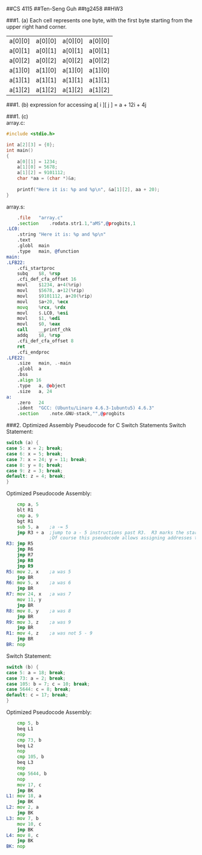 ##CS 4115
##Ten-Seng Guh
##tg2458
##HW3


###1. (a) 
Each cell represents one byte, with the first byte starting from the upper right hand corner.

|         |            |   |  |
| ------------- |:-------------:| -----:|-----: | 
| a[0][0] | a[0][0] | a[0][0] | a[0][0]
| a[0][1] | a[0][1] | a[0][1] | a[0][1]
| a[0][2] | a[0][2] | a[0][2] | a[0][2]
| a[1][0] | a[1][0] | a[1][0] | a[1][0]
| a[1][1] | a[1][1] | a[1][1] | a[1][1]
| a[1][2] | a[1][2] | a[1][2] | a[1][2]

###1. (b)
expression for accessing a[ i ][ j ] = a + 12i + 4j

###1. (c)  
array.c:
```c
#include <stdio.h>

int a[2][3] = {0};
int main()
{
	a[0][1] = 1234;
	a[1][0] = 5678;
	a[1][2] = 9101112;
	char *aa = (char *)&a;
	
	printf("Here it is: %p and %p\n", &a[1][2], aa + 20);
}
```

array.s:
```asm
	.file	"array.c"
	.section	.rodata.str1.1,"aMS",@progbits,1
.LC0:
	.string	"Here it is: %p and %p\n"
	.text
	.globl	main
	.type	main, @function
main:
.LFB22:
	.cfi_startproc
	subq	$8, %rsp
	.cfi_def_cfa_offset 16
	movl	$1234, a+4(%rip)
	movl	$5678, a+12(%rip)
	movl	$9101112, a+20(%rip)
	movl	$a+20, %ecx
	movq	%rcx, %rdx
	movl	$.LC0, %esi
	movl	$1, %edi
	movl	$0, %eax
	call	__printf_chk
	addq	$8, %rsp
	.cfi_def_cfa_offset 8
	ret
	.cfi_endproc
.LFE22:
	.size	main, .-main
	.globl	a
	.bss
	.align 16
	.type	a, @object
	.size	a, 24
a:
	.zero	24
	.ident	"GCC: (Ubuntu/Linaro 4.6.3-1ubuntu5) 4.6.3"
	.section	.note.GNU-stack,"",@progbits
```


###2. Optimized Assembly Pseudocode for C Switch Statements
Switch Statement:
```c
switch (a) {
case 5: x = 2; break;
case 6: x = 5; break;
case 7: x = 24; y = 11; break;
case 8: y = 8; break;
case 9: z = 3; break;
default: z = 4; break;
}
```
Optimized Pseudocode Assembly:
```asm
	cmp a, 5
	blt R1
	cmp a, 9
	bgt R1
	sub 5, a	;a -= 5
	jmp R3 + a	;jump to a - 5 instructions past R3.  R3 marks the start of the jump table.	  
				;Of course this pseudocode allows assigning addresses to labels.
R3:	jmp R5		
	jmp R6
	jmp R7
	jmp R8
	jmp R9
R5:	mov 2, x	;a was 5
	jmp BR
R6:	mov 5, x	;a was 6
	jmp BR
R7:	mov 24, x	;a was 7
	mov 11, y
	jmp BR
R8:	mov 8, y	;a was 8
	jmp BR
R9:	mov 3, z	;a was 9
	jmp BR
R1:	mov 4, z	;a was not 5 - 9
	jmp BR
BR:	nop
```


Switch Statement:
```c
switch (b) {
case 5: a = 18; break;
case 73: a = 2; break;
case 105: b = 7; c = 10; break;
case 5644: c = 8; break;
default: c = 17; break;
}
```
Optimized Pseudocode Assembly:
```asm
	cmp 5, b
	beq L1
	nop
	cmp 73, b
	beq L2
	nop
	cmp 105, b
	beq L3
	nop
	cmp 5644, b
	nop
	mov 17, c
	jmp BK
L1:	mov 18, a
	jmp BK
L2:	mov 2, a
	jmp BK
L3:	mov 7, b
	mov 10, c
	jmp BK
L4:	mov 8, c
	jmp BK
BK:	nop
```



